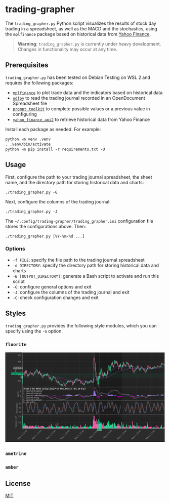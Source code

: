 # trading-grapher #

<!-- Python script that visualizes the results of stock day trading in a
spreadsheet using mplfinance based on historical data from Yahoo Finance -->

The `trading_grapher.py` Python script visualizes the results of stock day
trading in a spreadsheet, as well as the MACD and the stochastics, using the
`mplfinance` package based on historical data from [Yahoo
Finance](https://finance.yahoo.com/).

> **Warning**: `trading_grapher.py` is currently under heavy development.
> Changes in functionality may occur at any time.

## Prerequisites ##

`trading_grapher.py` has been tested on Debian Testing on WSL 2 and requires
the following packages:

  * [`mplfinance`](https://github.com/matplotlib/mplfinance) to plot trade data
    and the indicators based on historical data
  * [`odfpy`](https://github.com/eea/odfpy) to read the trading journal
    recorded in an OpenDocument Spreadsheet file
  * [`prompt_toolkit`](https://python-prompt-toolkit.readthedocs.io/en/master/index.html)
    to complete possible values or a previous value in configuring
  * [`yahoo_finance_api2`](https://github.com/pkout/yahoo_finance_api2) to
    retrieve historical data from Yahoo Finance

Install each package as needed. For example:

``` shell
python -m venv .venv
. .venv/bin/activate
python -m pip install -r requirements.txt -U
```

## Usage ##

First, configure the path to your trading journal spreadsheet, the sheet name,
and the directory path for storing historical data and charts:

``` shell
./trading_grapher.py -G
```

Next, configure the columns of the trading journal:

``` shell
./trading_grapher.py -J
```

The `~/.config/trading-grapher/trading_grapher.ini` configuration file stores
the configurations above. Then:

``` shell
./trading_grapher.py [%Y-%m-%d ...]
```

### Options ###

  * `-f FILE`: specify the file path to the trading journal spreadsheet
  * `-d DIRECTORY`: specify the directory path for storing historical data and
    charts
  * `-B [OUTPUT_DIRECTORY]`: generate a Bash script to activate and run this
    script
  * `-G`: configure general options and exit
  * `-J`: configure the columns of the trading journal and exit
  * `-C`: check configuration changes and exit

## Styles ##

`trading_grapher.py` provides the following style modules, which you can
specify using the `-G` option.

### `fluorite` ###

![Fluorite](examples/fluorite.png)

### `ametrine` ###

<!-- ![Ametrine](examples/ametrine.png) -->

### `amber` ###

<!-- ![Amber](examples/amber.png) -->

## License ##

[MIT](LICENSE.md)
